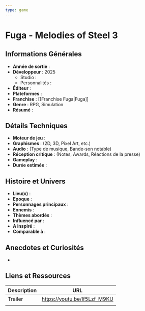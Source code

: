 ```yaml
---
type: game
---
```


# Fuga - Melodies of Steel 3

## Informations Générales

- **Année de sortie** : 
- **Développeur** : 2025
	- Studio : 
	- Personnalités : 
- **Éditeur** : 
- **Plateformes** : 
- **Franchise** : [[Franchise Fuga|Fuga]]
- **Genre** : RPG, Simulation
- **Résumé** : 

## Détails Techniques
- **Moteur de jeu** : 
- **Graphismes** : (2D, 3D, Pixel Art, etc.)
- **Audio** : (Type de musique, Bande-son notable)
- **Réception critique** : (Notes, Awards, Réactions de la presse)
- **Gameplay** :
- **Durée estimée** : 

## Histoire et Univers
- **Lieu(x)** : 
- **Epoque** : 
- **Personnages principaux** : 
- **Ennemis** :
- **Thèmes abordés** : 
- **Influencé par** :
- **A inspiré** : 
- **Comparable à** :
## Anecdotes et Curiosités
- 
## Liens et Ressources

| Description | URL                          |
| ----------- | ---------------------------- |
| Trailer     | https://youtu.be/If5Lzf_M9KU |
|             |                              |
